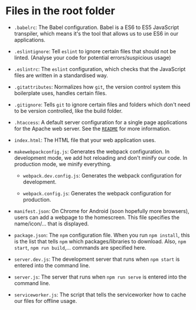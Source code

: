 # Files in the root folder

* `.babelrc`: The Babel configuration. Babel is a ES6 to ES5 JavaScript transpiler, which means it's the tool that allows us to use ES6 in our applications.

* `.eslintignore`: Tell `eslint` to ignore certain files that should not be linted. (Analyse your code for potential errors/suspicious usage)

* `.eslintrc`: The `eslint` configuration, which checks that the JavaScript files are written in a standardised way.

* `.gitattributes`: Normalizes how `git`, the version control system this boilerplate uses, handles certain files.

* `.gitignore`: Tells `git` to ignore certain files and folders which don't need to be version controlled, like the build folder.

* `.htaccess`: A default server configuration for a single page applications for the Apache web server. See the [`README`](README.md) for more information.

* `index.html`: The HTML file that your web application uses.

* `makewebpackconfig.js`: Generates the webpack configuration. In development mode, we add hot reloading and don't minify our code. In production mode, we minify everything.

  * `webpack.dev.config.js`: Generates the webpack configuration for development.

  * `webpack.config.js`: Generates the webpack configuration for production.

* `manifest.json`: On Chrome for Android (soon hopefully more browsers), users can add a webpage to the homescreen. This file specifies the name/icon/... that is displayed.

* `package.json`: The `npm` configuration file. When you run `npm install`, this is the list that tells `npm` which packages/libraries to download. Also, `npm start`, `npm run build`,... commands are specified here.

* `server.dev.js`: The development server that runs when `npm start` is entered into the command line.

* `server.js`: The server that runs when `npm run serve` is entered into the command line.

* `serviceworker.js`: The script that tells the serviceworker how to cache our files for offline usage.
